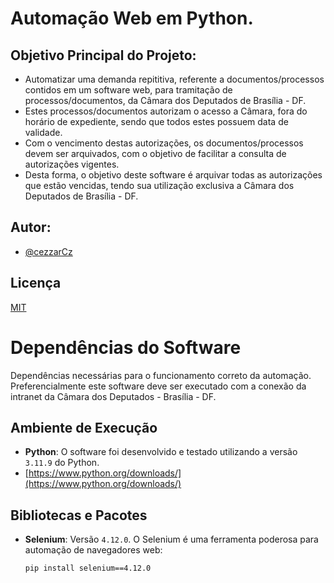 # Automação Web em Python.

## Objetivo Principal do Projeto:

- Automatizar uma demanda repititiva, referente a documentos/processos contidos em um software web, para tramitação de processos/documentos, da Câmara dos Deputados de Brasília - DF.
- Estes processos/documentos autorizam o acesso a Câmara, fora do horário de expediente, sendo que todos estes possuem data de validade.
- Com o vencimento destas autorizações, os documentos/processos devem ser arquivados, com o objetivo de facilitar a consulta de autorizações vigentes.
- Desta forma, o objetivo deste software é arquivar todas as autorizações que estão vencidas, tendo sua utilização exclusiva a Câmara dos Deputados de Brasília - DF.

## Autor:

- [@cezzarCz](https://github.com/cezzarCz)

## Licença

[MIT](https://choosealicense.com/licenses/mit/)

# Dependências do Software

Dependências necessárias para o funcionamento correto da automação.
Preferencialmente este software deve ser executado com a conexão da intranet da Câmara dos Deputados - Brasília - DF.

## Ambiente de Execução

- **Python**: O software foi desenvolvido e testado utilizando a versão `3.11.9` do Python.
- [https://www.python.org/downloads/](https://www.python.org/downloads/)

## Bibliotecas e Pacotes

- **Selenium**: Versão `4.12.0`. O Selenium é uma ferramenta poderosa para automação de navegadores web:

  ```bash
  pip install selenium==4.12.0
  ```
